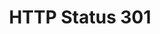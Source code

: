 ---
layout: topic
title: HTTP Status 301
permalink: /design/topics/http-status-301
data:
  items:
    - references:
        - name: 'Appendix A: Response Codes'
          url: 'https://developer.atlassian.com/docs/atlassian-platform-common-components/rest-api-development/atlassian-rest-api-design-guidelines-version-1#AtlassianRESTAPIDesignGuidelinesversion1-AppendixA:ResponseCodes'
      _embedded:
        guideline:
          id: atlassian-rest-api-design-guidelines-version-1
          title: Atlassian REST API Design Guidelines version 1
          type: website
          url: 'https://developer.atlassian.com/docs/atlassian-platform-common-components/rest-api-development/atlassian-rest-api-design-guidelines-version-1'
          company: Atlassian
          companyLogoUrl: /media/logos/atlassian.png
          companyUrl: 'https://developer.atlassian.com/'
          date: 2016-01-22T00:00:00.000Z
          reviewDate: 2016-09-01T00:00:00.000Z
          _links:
            self:
              href: /design/guidelines/atlassian-rest-api-design-guidelines-version-1
            guidelineTopics:
              href: /design/guidelines/atlassian-rest-api-design-guidelines-version-1/topics
      _links:
        guideline:
          href: /design/guidelines/atlassian-rest-api-design-guidelines-version-1
    - references:
        - name: Redirection Codes
          url: 'http://zalando.github.io/restful-api-guidelines/http/Http.html#redirection-codes'
      _embedded:
        guideline:
          id: zalando-restful-api-guidelines
          title: RESTFul API Guidelines
          type: website
          url: 'http://zalando.github.io/restful-api-guidelines/'
          company: Zalando
          companyLogoUrl: /media/logos/zalando.png
          companyUrl: 'https://tech.zalando.de/'
          date: 2016-01-22T00:00:00.000Z
          reviewDate: 2016-08-28T00:00:00.000Z
          _links:
            self:
              href: /design/guidelines/zalando-restful-api-guidelines
            guidelineTopics:
              href: /design/guidelines/zalando-restful-api-guidelines/topics
      _links:
        guideline:
          href: /design/guidelines/zalando-restful-api-guidelines
  _embedded:
    topic:
      id: http-status-301
      name: HTTP Status 301
      description: When to use HTTP status 301
      _links:
        self:
          href: /design/topics/http-status-301
        topicGuidelines:
          href: /design/topics/http-status-301/guidelines
  _links:
    self:
      href: /design/topics/http-status-301/guidelines
    topic:
      href: /design/topics/http-status-301
---